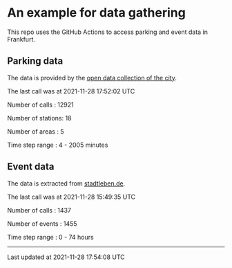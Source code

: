 # An example for data gathering

This repo uses the GitHub Actions to access parking and event data in Frankfurt.

## Parking data
The data is provided by the [open data collection of the city](https://www.offenedaten.frankfurt.de/).

The last call was at 2021-11-28 17:52:02 UTC

Number of calls   : 12921

Number of stations:    18

Number of areas   :     5

Time step range   :     4 -  2005 minutes


## Event data
The data is extracted from [stadtleben.de](https://stadtleben.de/frankfurt/).

The last call was at 2021-11-28 15:49:35 UTC

Number of calls   : 1437

Number of events  : 1455

Time step range   :    0 -   74 hours


----

Last updated at 2021-11-28 17:54:08 UTC
